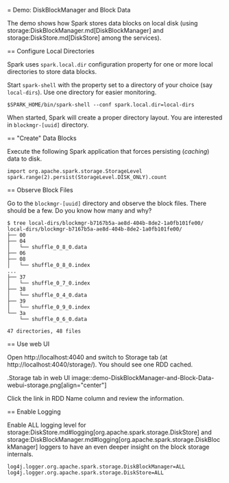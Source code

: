 = Demo: DiskBlockManager and Block Data

The demo shows how Spark stores data blocks on local disk (using storage:DiskBlockManager.md[DiskBlockManager] and storage:DiskStore.md[DiskStore] among the services).

== Configure Local Directories

Spark uses `spark.local.dir` configuration property for one or more local directories to store data blocks.

Start `spark-shell` with the property set to a directory of your choice (say `local-dirs`). Use one directory for easier monitoring.

```
$SPARK_HOME/bin/spark-shell --conf spark.local.dir=local-dirs
```

When started, Spark will create a proper directory layout. You are interested in `blockmgr-[uuid]` directory.

== "Create" Data Blocks

Execute the following Spark application that forces persisting (_caching_) data to disk.

```
import org.apache.spark.storage.StorageLevel
spark.range(2).persist(StorageLevel.DISK_ONLY).count
```

== Observe Block Files

Go to the `blockmgr-[uuid]` directory and observe the block files. There should be a few. Do you know how many and why?

```
$ tree local-dirs/blockmgr-b7167b5a-ae8d-404b-8de2-1a0fb101fe00/
local-dirs/blockmgr-b7167b5a-ae8d-404b-8de2-1a0fb101fe00/
├── 00
├── 04
│   └── shuffle_0_8_0.data
├── 06
├── 08
│   └── shuffle_0_8_0.index
...
├── 37
│   └── shuffle_0_7_0.index
├── 38
│   └── shuffle_0_4_0.data
├── 39
│   └── shuffle_0_9_0.index
└── 3a
    └── shuffle_0_6_0.data

47 directories, 48 files
```

== Use web UI

Open http://localhost:4040 and switch to Storage tab (at http://localhost:4040/storage/). You should see one RDD cached.

.Storage tab in web UI
image::demo-DiskBlockManager-and-Block-Data-webui-storage.png[align="center"]

Click the link in RDD Name column and review the information.

== Enable Logging

Enable ALL logging level for storage:DiskStore.md#logging[org.apache.spark.storage.DiskStore] and storage:DiskBlockManager.md#logging[org.apache.spark.storage.DiskBlockManager] loggers to have an even deeper insight on the block storage internals.

```
log4j.logger.org.apache.spark.storage.DiskBlockManager=ALL
log4j.logger.org.apache.spark.storage.DiskStore=ALL
```
